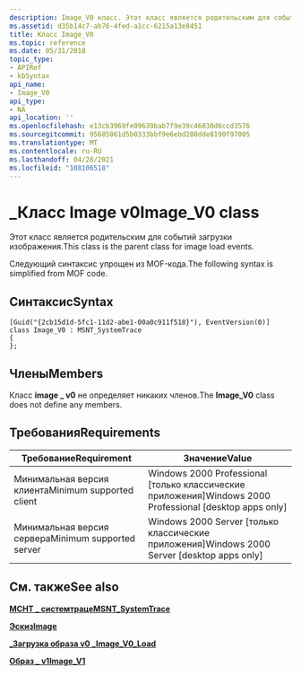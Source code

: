 ```yaml
---
description: Image_V0 класс. Этот класс является родительским для событий загрузки изображения. Следующий синтаксис упрощен из MOF-кода.
ms.assetid: d35b14c7-ab76-4fed-a1cc-6215a13e8451
title: Класс Image_V0
ms.topic: reference
ms.date: 05/31/2018
topic_type:
- APIRef
- kbSyntax
api_name:
- Image_V0
api_type:
- NA
api_location: ''
ms.openlocfilehash: e13cb3969fe09639bab7f9e39c46030d6ccd3576
ms.sourcegitcommit: 95685061d5b0333bbf9e6ebd208dde8190f97005
ms.translationtype: MT
ms.contentlocale: ru-RU
ms.lasthandoff: 04/28/2021
ms.locfileid: "108106518"
---
```

# <a name="image_v0-class"></a><span data-ttu-id="33c4b-104">\_Класс Image v0</span><span class="sxs-lookup"><span data-stu-id="33c4b-104">Image\_V0 class</span></span>

<span data-ttu-id="33c4b-105">Этот класс является родительским для событий загрузки изображения.</span><span class="sxs-lookup"><span data-stu-id="33c4b-105">This class is the parent class for image load events.</span></span>

<span data-ttu-id="33c4b-106">Следующий синтаксис упрощен из MOF-кода.</span><span class="sxs-lookup"><span data-stu-id="33c4b-106">The following syntax is simplified from MOF code.</span></span>

## <a name="syntax"></a><span data-ttu-id="33c4b-107">Синтаксис</span><span class="sxs-lookup"><span data-stu-id="33c4b-107">Syntax</span></span>

``` syntax
[Guid("{2cb15d1d-5fc1-11d2-abe1-00a0c911f518}"), EventVersion(0)]
class Image_V0 : MSNT_SystemTrace
{
};
```

## <a name="members"></a><span data-ttu-id="33c4b-108">Члены</span><span class="sxs-lookup"><span data-stu-id="33c4b-108">Members</span></span>

<span data-ttu-id="33c4b-109">Класс **image \_ v0** не определяет никаких членов.</span><span class="sxs-lookup"><span data-stu-id="33c4b-109">The **Image\_V0** class does not define any members.</span></span>

## <a name="requirements"></a><span data-ttu-id="33c4b-110">Требования</span><span class="sxs-lookup"><span data-stu-id="33c4b-110">Requirements</span></span>



| <span data-ttu-id="33c4b-111">Требование</span><span class="sxs-lookup"><span data-stu-id="33c4b-111">Requirement</span></span> | <span data-ttu-id="33c4b-112">Значение</span><span class="sxs-lookup"><span data-stu-id="33c4b-112">Value</span></span> |
|-------------------------------------|------------------------------------------------------------|
| <span data-ttu-id="33c4b-113">Минимальная версия клиента</span><span class="sxs-lookup"><span data-stu-id="33c4b-113">Minimum supported client</span></span><br/> | <span data-ttu-id="33c4b-114">Windows 2000 Professional \[только классические приложения\]</span><span class="sxs-lookup"><span data-stu-id="33c4b-114">Windows 2000 Professional \[desktop apps only\]</span></span><br/> |
| <span data-ttu-id="33c4b-115">Минимальная версия сервера</span><span class="sxs-lookup"><span data-stu-id="33c4b-115">Minimum supported server</span></span><br/> | <span data-ttu-id="33c4b-116">Windows 2000 Server \[только классические приложения\]</span><span class="sxs-lookup"><span data-stu-id="33c4b-116">Windows 2000 Server \[desktop apps only\]</span></span><br/>       |



## <a name="see-also"></a><span data-ttu-id="33c4b-117">См. также</span><span class="sxs-lookup"><span data-stu-id="33c4b-117">See also</span></span>

<dl> <dt>

[<span data-ttu-id="33c4b-118">**МСНТ \_ системтраце**</span><span class="sxs-lookup"><span data-stu-id="33c4b-118">**MSNT\_SystemTrace**</span></span>](msnt-systemtrace.md)
</dt> <dt>

[<span data-ttu-id="33c4b-119">**Эскиз**</span><span class="sxs-lookup"><span data-stu-id="33c4b-119">**Image**</span></span>](image.md)
</dt> <dt>

[<span data-ttu-id="33c4b-120">**\_Загрузка образа v0 \_**</span><span class="sxs-lookup"><span data-stu-id="33c4b-120">**Image\_V0\_Load**</span></span>](image-v0-load.md)
</dt> <dt>

[<span data-ttu-id="33c4b-121">**Образ \_ v1**</span><span class="sxs-lookup"><span data-stu-id="33c4b-121">**Image\_V1**</span></span>](image-v1.md)
</dt> </dl>

 

 




